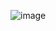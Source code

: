 ![image](https://github.com/janwilmans/guidelines/assets/5933444/27784daa-1ed8-4d75-9482-0e3e2be1aae7)
